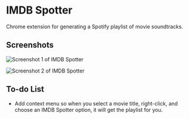 # IMDB Spotter

Chrome extension for generating a Spotify playlist of movie soundtracks.

## Screenshots

![Screenshot 1 of IMDB Spotter](http://github.com/moneypenny/imdb_spotter/raw/master/screenshot1.png)

![Screenshot 2 of IMDB Spotter](http://github.com/moneypenny/imdb_spotter/raw/master/screenshot2.png)

## To-do List

* Add context menu so when you select a movie title, right-click, and choose an IMDB Spotter option, it will get the playlist for you.
